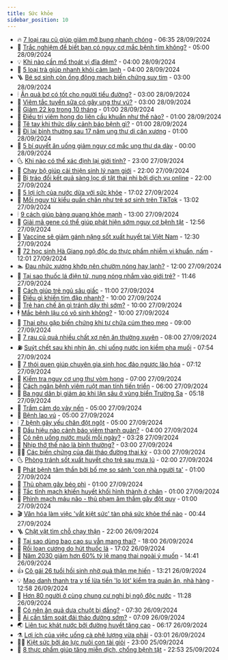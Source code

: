 ```yaml
---
title: Sức khỏe
sidebar_position: 10
---
```


<!-- vnexpress-suc-khoe:START -->
- 🔥 [7 loại rau củ giúp giảm mỡ bụng nhanh chóng](https://vnexpress.net/7-loai-rau-cu-giup-giam-mo-bung-nhanh-chong-4797602.html) - 06:35 28/09/2024
- 🥰 [Trắc nghiệm để biết bạn có nguy cơ mắc bệnh tim không?](https://vnexpress.net/trac-nghiem-de-biet-ban-co-nguy-co-mac-benh-tim-khong-4797992.html) - 05:00 28/09/2024
- 💡 [Khi nào cần mổ thoát vị đĩa đệm?](https://vnexpress.net/khi-nao-can-mo-thoat-vi-dia-dem-4797993.html) - 04:00 28/09/2024
- 🤗 [5 loại trà giúp nhanh khỏi cảm lạnh](https://vnexpress.net/5-loai-tra-giup-nhanh-khoi-cam-lanh-4797983.html) - 04:00 28/09/2024
- 🪜 [Bé sơ sinh còn ống động mạch biến chứng suy tim](https://vnexpress.net/be-so-sinh-con-ong-dong-mach-bien-chung-suy-tim-4797888.html) - 03:00 28/09/2024
- 🕯 [Ăn quả bơ có tốt cho người tiểu đường?](https://vnexpress.net/an-qua-bo-co-tot-cho-nguoi-tieu-duong-4797826.html) - 03:00 28/09/2024
- 🤭 [Viêm tắc tuyến sữa có gây ung thư vú?](https://vnexpress.net/viem-tac-tuyen-sua-co-gay-ung-thu-vu-4797769.html) - 03:00 28/09/2024
- 👀 [Giảm 22 kg trong 10 tháng](https://vnexpress.net/giam-22-kg-trong-10-thang-4797778.html) - 01:00 28/09/2024
- 🌋 [Điều trị viêm họng do liên cầu khuẩn như thế nào?](https://vnexpress.net/dieu-tri-viem-hong-do-lien-cau-khuan-nhu-the-nao-4797774.html) - 01:00 28/09/2024
- 🫶 [Tê tay khi thức dậy cảnh báo bệnh gì?](https://vnexpress.net/te-tay-khi-thuc-day-canh-bao-benh-gi-4797759.html) - 01:00 28/09/2024
- 🦆 [Đi lại bình thường sau 17 năm ung thư di căn xương](https://vnexpress.net/di-lai-binh-thuong-sau-17-nam-ung-thu-di-can-xuong-4797756.html) - 01:00 28/09/2024
- 🚀 [5 bí quyết ăn uống giảm nguy cơ mắc ung thư dạ dày](https://vnexpress.net/5-bi-quyet-an-uong-giam-nguy-co-mac-ung-thu-da-day-4797742.html) - 00:00 28/09/2024
- 🌜 [Khi nào có thể xác định lại giới tính?](https://vnexpress.net/khi-nao-co-the-xac-dinh-lai-gioi-tinh-4794903.html) - 23:00 27/09/2024
- 🧰 [Chạy bộ giúp cải thiện sinh lý nam giới](https://vnexpress.net/chay-bo-giup-cai-thien-sinh-ly-nam-gioi-4796939.html) - 22:00 27/09/2024
- 💫 [Bị tráo đổi kết quả sàng lọc dị tật thai nhi bởi dịch vụ online](https://vnexpress.net/bi-trao-doi-ket-qua-sang-loc-di-tat-thai-nhi-boi-dich-vu-online-4794551.html) - 22:00 27/09/2024
- 🌝 [5 lợi ích của nước dừa với sức khỏe](https://vnexpress.net/5-loi-ich-cua-nuoc-dua-voi-suc-khoe-4797073.html) - 17:02 27/09/2024
- 🗽 [Mối nguy từ kiểu quấn chăn như trẻ sơ sinh trên TikTok](https://vnexpress.net/moi-nguy-tu-trao-luu-quan-chan-nhu-tre-so-sinh-tren-tiktok-4797858.html) - 13:02 27/09/2024
- 🕯 [9 cách giúp bàng quang khỏe mạnh](https://vnexpress.net/9-cach-giup-bang-quang-khoe-manh-4797741.html) - 13:00 27/09/2024
- 🦅 [Giải mã gene có thể giúp phát hiện sớm nguy cơ bệnh tật](https://vnexpress.net/giai-ma-gene-co-the-giup-phat-hien-som-nguy-co-benh-tat-4797859.html) - 12:56 27/09/2024
- 🦆 [Vaccine sẽ giảm gánh nặng sốt xuất huyết tại Việt Nam](https://vnexpress.net/vaccine-se-giam-ganh-nang-sot-xuat-huyet-tai-viet-nam-4797865.html) - 12:30 27/09/2024
- 🎊 [72 học sinh Hà Giang ngộ độc do thực phẩm nhiễm vi khuẩn, nấm](https://vnexpress.net/72-hoc-sinh-ha-giang-ngo-doc-do-thuc-pham-nhiem-vi-khuan-nam-4797787.html) - 12:01 27/09/2024
- 🏊 [Đau nhức xương khớp nên chườm nóng hay lạnh?](https://vnexpress.net/dau-nhuc-xuong-khop-nen-chuom-nong-hay-lanh-4797734.html) - 12:00 27/09/2024
- 📝 [Tại sao thuốc lá điện tử, nung nóng nhắm vào giới trẻ?](https://vnexpress.net/tai-sao-thuoc-la-dien-tu-nung-nong-nham-vao-gioi-tre-4797864.html) - 11:46 27/09/2024
- 💯 [Cách giúp trẻ ngủ sâu giấc](https://vnexpress.net/cach-giup-tre-ngu-sau-giac-4797648.html) - 11:00 27/09/2024
- 🌊 [Điều gì khiến tim đập nhanh?](https://vnexpress.net/dieu-gi-khien-tim-dap-nhanh-4797754.html) - 10:00 27/09/2024
- 🚀 [Trẻ hạn chế ăn gì tránh dậy thì sớm?](https://vnexpress.net/tre-han-che-an-gi-tranh-day-thi-som-4797683.html) - 10:00 27/09/2024
- 🕴 [Mắc bệnh lậu có vô sinh không?](https://vnexpress.net/mac-benh-lau-co-vo-sinh-khong-4797667.html) - 10:00 27/09/2024
- 🗽 [Thai phụ gặp biến chứng khi tự chữa cúm theo mẹo](https://vnexpress.net/thai-phu-gap-bien-chung-khi-tu-chua-cum-theo-meo-4797763.html) - 09:00 27/09/2024
- 🎡 [7 rau củ quả nhiều chất xơ nên ăn thường xuyên](https://vnexpress.net/7-rau-cu-qua-nhieu-chat-xo-nen-an-thuong-xuyen-4797675.html) - 08:00 27/09/2024
- ⛽️ [Suýt chết sau khi nhịn ăn, chỉ uống nước ion kiềm pha muối](https://vnexpress.net/suyt-chet-sau-khi-nhin-an-chi-uong-nuoc-ion-kiem-pha-muoi-4797731.html) - 07:54 27/09/2024
- 🦆 [7 thói quen giúp chuyên gia sinh học đảo ngược lão hóa](https://vnexpress.net/7-thoi-quen-giup-chuyen-gia-sinh-hoc-dao-nguoc-lao-hoa-4797595.html) - 07:12 27/09/2024
- 🤩 [Kiểm tra nguy cơ ung thư vòm họng](https://vnexpress.net/kiem-tra-nguy-co-ung-thu-vom-hong-4797703.html) - 07:00 27/09/2024
- 🦒 [Cách ngăn bệnh viêm ruột mạn tính tiến triển](https://vnexpress.net/cach-ngan-benh-viem-ruot-man-tinh-tien-trien-4797625.html) - 06:00 27/09/2024
- 💫 [Ba ngư dân bị giảm áp khi lặn sâu ở vùng biển Trường Sa](https://vnexpress.net/ba-ngu-dan-bi-giam-ap-khi-lan-sau-o-vung-bien-truong-sa-4797688.html) - 05:18 27/09/2024
- 🐘 [Trầm cảm do vảy nến](https://vnexpress.net/tram-cam-do-vay-nen-4797650.html) - 05:00 27/09/2024
- 🚀 [Bệnh lao vú](https://vnexpress.net/benh-lao-vu-4797616.html) - 05:00 27/09/2024
- 🕯 [7 bệnh gây yếu chân đột ngột](https://vnexpress.net/7-benh-gay-yeu-chan-dot-ngot-4797610.html) - 05:00 27/09/2024
- 🦏 [Dấu hiệu nào cảnh báo viêm thanh quản?](https://vnexpress.net/dau-hieu-nao-canh-bao-viem-thanh-quan-4797522.html) - 04:00 27/09/2024
- 🦄 [Có nên uống nước muối mỗi ngày?](https://vnexpress.net/co-nen-uong-nuoc-muoi-moi-ngay-4797224.html) - 03:28 27/09/2024
- 🦒 [Nhịp thở thế nào là bình thường?](https://vnexpress.net/nhip-tho-the-nao-la-binh-thuong-4797559.html) - 03:00 27/09/2024
- 👨‍🏫 [Các biến chứng của đái tháo đường thai kỳ](https://vnexpress.net/cac-bien-chung-cua-dai-thao-duong-thai-ky-4797493.html) - 03:00 27/09/2024
- 🌜 [Phòng tránh sốt xuất huyết cho trẻ sau mưa lũ](https://vnexpress.net/phong-tranh-sot-xuat-huyet-cho-tre-sau-mua-lu-4797496.html) - 02:00 27/09/2024
- 🚀 [Phát bệnh tâm thần bởi bố mẹ so sánh &#39;con nhà người ta&#39;](https://vnexpress.net/phat-benh-tam-than-boi-bo-me-so-sanh-con-nha-nguoi-ta-4796295.html) - 01:00 27/09/2024
- 💃 [Thủ phạm gây béo phì](https://vnexpress.net/thu-pham-gay-beo-phi-4797520.html) - 01:00 27/09/2024
- 💯 [Tắc tĩnh mạch khiến huyết khối hình thành ở chân](https://vnexpress.net/tac-tinh-mach-khien-huyet-khoi-hinh-thanh-o-chan-4797490.html) - 01:00 27/09/2024
- 🤔 [Phình mạch máu não - thủ phạm âm thầm gây đột quỵ](https://vnexpress.net/phinh-mach-mau-nao-thu-pham-am-tham-gay-dot-quy-4797346.html) - 01:00 27/09/2024
- 🎬 [Văn hóa làm việc &#39;vắt kiệt sức&#39; tàn phá sức khỏe thế nào](https://vnexpress.net/van-hoa-lam-viec-vat-kiet-suc-tan-pha-suc-khoe-the-nao-4797482.html) - 00:44 27/09/2024
- 🪜 [Chật vật tìm chỗ chạy thận](https://vnexpress.net/chat-vat-tim-cho-chay-than-4797053.html) - 22:00 26/09/2024
- 🦣 [Tại sao dùng bao cao su vẫn mang thai?](https://vnexpress.net/tai-sao-dung-bao-cao-su-van-mang-thai-4795734.html) - 18:00 26/09/2024
- 🧐 [Rối loạn cương do hút thuốc lá](https://vnexpress.net/roi-loan-cuong-do-hut-thuoc-la-4796801.html) - 17:02 26/09/2024
- 🤡 [Năm 2030 giảm hơn 60% tỷ lệ mang thai ngoài ý muốn](https://vnexpress.net/nam-2030-giam-hon-60-ty-le-mang-thai-ngoai-y-muon-4797294.html) - 14:41 26/09/2024
- 👍 [Cô gái 26 tuổi hồi sinh nhờ quả thận mẹ hiến](https://vnexpress.net/co-gai-26-tuoi-hoi-sinh-nho-qua-than-me-hien-4797400.html) - 13:21 26/09/2024
- 💡 [Mạo danh thanh tra y tế lừa tiền &#39;lo lót&#39; kiểm tra quán ăn, nhà hàng](https://vnexpress.net/mao-danh-thanh-tra-y-te-lua-tien-lo-lot-kiem-tra-quan-an-nha-hang-4797456.html) - 12:58 26/09/2024
- 💯 [Hơn 80 người ở cùng chung cư nghi bị ngộ độc nước](https://vnexpress.net/hon-80-nguoi-o-cung-chung-cu-nghi-bi-ngo-doc-nuoc-4797418.html) - 11:28 26/09/2024
- 🧠 [Có nên ăn quả dưa chuột bị đắng?](https://vnexpress.net/co-nen-an-qua-dua-chuot-bi-dang-4796377.html) - 07:30 26/09/2024
- 🎡 [Ai cần tầm soát đái tháo đường sớm?](https://vnexpress.net/ai-can-tam-soat-dai-thao-duong-som-4796826.html) - 07:09 26/09/2024
- 🌏 [Liên tục khát nước bởi đường huyết tăng cao](https://vnexpress.net/lien-tuc-khat-nuoc-boi-duong-huyet-tang-cao-4797271.html) - 06:17 26/09/2024
- ⚗️ [Lợi ích của việc uống cà phê lượng vừa phải](https://vnexpress.net/loi-ich-cua-viec-uong-ca-phe-luong-vua-phai-4797052.html) - 03:01 26/09/2024
- 👨‍🏫 [Kiệt sức bởi áp lực nuôi con tài giỏi](https://vnexpress.net/kiet-suc-boi-ap-luc-nuoi-con-tai-gioi-4795871.html) - 23:00 25/09/2024
- 🤖 [8 thực phẩm giúp tăng miễn dịch, chống bệnh tật](https://vnexpress.net/8-thuc-pham-giup-tang-mien-dich-chong-benh-tat-4797066.html) - 22:53 25/09/2024<!-- vnexpress-suc-khoe:END -->
